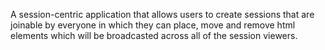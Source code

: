 A session-centric application that allows users to create sessions that are joinable by everyone in which they can place, move and remove html elements which will be broadcasted across all of the session viewers.
